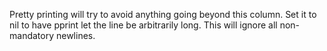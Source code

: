 Pretty printing will try to avoid anything going beyond this column.
Set it to nil to have pprint let the line be arbitrarily long. This will ignore all 
non-mandatory newlines.